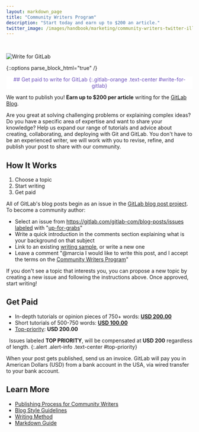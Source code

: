```yaml
---
layout: markdown_page
title: "Community Writers Program"
description: "Start today and earn up to $200 an article."
twitter_image: /images/handbook/marketing/community-writers-twitter-illustration.png
---
```


<br>

![Write for GitLab](/images/handbook/marketing/community-writers-twitter-illustration.png)

{::options parse_block_html="true" /}

<div class="alert alert-purple center">
## <i class="fa fa-gitlab fa-fw" style="color:rgb(107,79,187); font-size:.85em" aria-hidden="true"></i> Get paid to write for GitLab <i class="fa fa-gitlab fa-fw" style="color:rgb(107,79,187); font-size:.85em" aria-hidden="true"></i>
{:.gitlab-orange .text-center #write-for-gitlab}
</div>

We want to publish you! **Earn up to $200 per article** writing for the [GitLab Blog].

Are you great at solving challenging problems or explaining complex ideas? Do you
have a specific area of expertise and want to share your knowledge? Help us expand 
our range of tutorials and advice about creating, collaborating, and deploying with 
Git and GitLab.  You don't have to be an experienced writer, we will work with you
to revise, refine, and publish your post to share with our community. 

## How It Works

1. Choose a topic
2. Start writing
3. Get paid

All of GitLab's blog posts begin as an issue in the [GitLab blog post project][blog-project]. 
To become a community author:

- Select an issue from <https://gitlab.com/gitlab-com/blog-posts/issues> [labeled](#labels) with "[up-for-grabs]"
- Write a quick introduction in the comments section explaining what is your background on that subject
- Link to an existing [writing sample][sample], or write a new one
- Leave a comment "@marcia I would like to write this post, and I accept the terms on the [Community Writers Program](#)"

If you don't see a topic that interests you, you can propose a new topic by 
creating a new issue and following the instructions above. Once approved, start writing!

## Get Paid

- In-depth tutorials or opinion pieces of 750+ words: **[USD 200.00]**
- Short tutorials of 500-750 words: **[USD 100.00]**
- [Top-priority][]: **USD 200.00**

<i class="fa fa-exclamation-triangle" aria-hidden="true" style="color: rgb(49, 112, 143);"></i>&nbsp;
Issues labeled **TOP PRIORITY**, will be compensated at **USD 200** regardless of length.
{:.alert .alert-info .text-center #top-priority}

When your post gets published, send us an invoice. GitLab will pay you in 
American Dollars (USD) from a bank account in the USA, via wired transfer 
to your bank account.

## Learn More

- [Publishing Process for Community Writers][publishing-process]
- [Blog Style Guidelines][blog-style]
- [Writing Method]
- [Markdown Guide]

<!-- identifiers -->

[avail-posts]: https://gitlab.com/gitlab-com/blog-posts/issues?scope=all&state=opened&utf8=%E2%9C%93&label_name%5B%5D=Community+Posts&label_name%5B%5D=up-for-grabs
[blog-project]: https://gitlab.com/gitlab-com/blog-posts
[blog-style]: /handbook/marketing/blog/#styles-guidelines
[CI/CD/CD]: /2016/08/05/continuous-integration-delivery-and-deployment-with-gitlab/
[ConvDev]: /2016/09/13/gitlab-master-plan/#convdev
[Markdown Guide]: /handbook/marketing/developer-relations/technical-writing/markdown-guide/
[publishing-process]: /handbook/marketing/blog/#publishing-process-for-community-writers
[gitlab blog]: /blog/
[Pages group]: https://gitlab.com/groups/pages
[sample]: /handbook/marketing/blog/#sample
[Writing Method]: /handbook/marketing/developer-relations/technical-writing/#writing-method
[topics-issues]: https://gitlab.com/gitlab-com/blog-posts/issues/

<!-- labels -->

[Community Posts]: https://gitlab.com/gitlab-com/blog-posts/issues?label_name%5B%5D=Community+Posts
[up-for-grabs]: https://gitlab.com/gitlab-com/blog-posts/issues?label_name%5B%5D=up-for-grabs
[USD 100.00]: https://gitlab.com/gitlab-com/blog-posts/issues?label_name%5B%5D=%24+100
[USD 200.00]: https://gitlab.com/gitlab-com/blog-posts/issues?label_name%5B%5D=%24200
[TOP-PRIORITY]: https://gitlab.com/gitlab-com/blog-posts/issues?label_name%5B%5D=TOP+PRIORITY

<style>
.center {
  text-align: center;
  display: block;
  margin-right: auto;
  margin-left: auto;
}
.alert-purple {
  color: rgb(107,79,187);
  background-color: #fff;
  border-color: rgba(107,79,187,.5);
}
.alert-purple h2 {
      margin-top: 15px;
}
</style>
